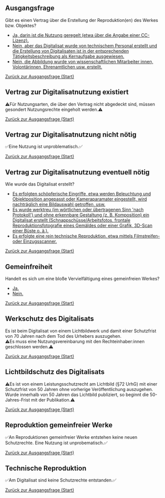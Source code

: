 <!--

author:   Michael Markert

email:    michael.markert@fau.de

version:  0.1

language: de

comment:  Der Kurs ist ein Entscheidungsbaum um urheberrechtliche Fragen rund um die Digitalisierung von Objekten in Museums- und Universitätssammlungen.
          
-->

## Ausgangsfrage
Gibt es einen Vertrag über die Erstellung der Reproduktion(en) des Werkes bzw. Objektes?

- [Ja, darin ist die Nutzung geregelt (etwa über die Angabe einer CC-Lizenz).](#vertrag-zur-digitalisatnutzung-existiert)
- [Nein, aber das Digitalisat wurde von technischem Personal erstellt und die Erstellung von Digitalisaten ist in der entsprechenden Tätigkeitsbeschreibung als Kernaufgabe ausgewiesen.](#vertrag-zur-digitalisatnutzung-nicht-nötig)
- [Nein, die Abbildung wurde von wissenschaftlichen Mitarbeiter innen, Volontärinnen, Ehrenamtlichen usw. erstellt.](#vertrag-zur-digitalisatnutzung-eventuell-nötig)


[Zurück zur Ausgangsfrage (Start)](#ausgangsfrage)

## Vertrag zur Digitalisatnutzung existiert
⚠️Für Nutzungsarten, die über den Vertrag nicht abgedeckt sind, müssen gesondert Nutzungsrechte eingeholt werden.⚠️


[Zurück zur Ausgangsfrage (Start)](#ausgangsfrage)

## Vertrag zur Digitalisatnutzung nicht nötig
✅Eine Nutzung ist unproblematisch.✅


[Zurück zur Ausgangsfrage (Start)](#ausgangsfrage)

## Vertrag zur Digitalisatnutzung eventuell nötig
Wie wurde das Digitalisat erstellt?

- [Es erfolgten schöpferische Eingriffe, etwa werden Beleuchtung und Objektposition angepasst oder Kameraparamater eingestellt, wird nachträglich eine Bildauswahl getroffen, usw.](#werkschutz-des-digitalisats)
- [Es wurde werktreu (im wörtlichen oder übertragenen Sinn 'nach Protokoll') und ohne erkennbare Gestaltung (z. B. Komposition) ein Digitalisat erstellt (Schnappschüsse/Arbeitsfotos, frontale Reproduktionsfotografie eines Gemäldes oder einer Grafik, 3D-Scan einer Büste o. ä.).](#gemeinfreiheit)
- [Es erfolgte eine rein technische Reproduktion, etwa mittels Filmstreifen- oder Einzugsscanner.](#technische-reproduktion)


[Zurück zur Ausgangsfrage (Start)](#ausgangsfrage)

## Gemeinfreiheit
Handelt es sich um eine bloße Vervielfältigung eines gemeinfreien Werkes?

- [Ja.](#reproduktion-gemeinfreier-werke)
- [Nein.](#lichtbildschutz-des-digitalisats)


[Zurück zur Ausgangsfrage (Start)](#ausgangsfrage)

## Werkschutz des Digitalisats
Es ist beim Digitalisat von einem Lichtbildwerk und damit einer Schutzfrist von 70 Jahren nach dem Tod des Urhebers auszugehen.<br>
⚠️Es muss eine Nutzungsvereinbarung mit den Rechteinhaber:innen geschlossen werden.⚠️


[Zurück zur Ausgangsfrage (Start)](#ausgangsfrage)

## Lichtbildschutz des Digitalisats
⚠️Es ist von einem Leistungsschutzrecht am Lichtbild (§72 UrhG) mit einer Schutzfrist von 50 Jahren ohne vorherige Veröffentlichung auszugehen. Wurde innerhalb von 50 Jahren das Lichtbild publiziert, so beginnt die 50-Jahres-Frist mit der Publikation.⚠️


[Zurück zur Ausgangsfrage (Start)](#ausgangsfrage)

## Reproduktion gemeinfreier Werke
✅An Reproduktionen gemeinfreier Werke entst﻿ehen keine neuen Schutzrechte. Eine Nutzung ist unprobematisch.✅


[Zurück zur Ausgangsfrage (Start)](#ausgangsfrage)

## Technische Reproduktion
✅Am Digitalisat sind keine Schutzrechte entstanden.✅


[Zurück zur Ausgangsfrage (Start)](#ausgangsfrage)
